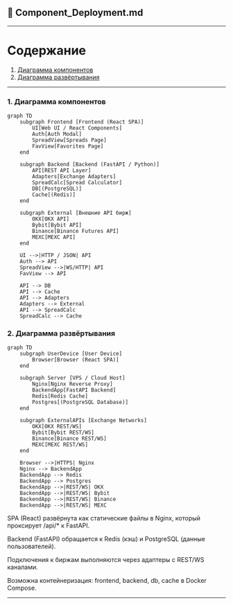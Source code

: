 ## 🧱 **Component_Deployment.md**

---

# Содержание

1. [Диаграмма компонентов](#components)
2. [Диаграмма развёртывания](#deployment)

---

### 1. Диаграмма компонентов <a name="components"></a>

```mermaid
graph TD
    subgraph Frontend [Frontend (React SPA)]
        UI[Web UI / React Components]
        Auth[Auth Modal]
        SpreadView[Spreads Page]
        FavView[Favorites Page]
    end

    subgraph Backend [Backend (FastAPI / Python)]
        API[REST API Layer]
        Adapters[Exchange Adapters]
        SpreadCalc[Spread Calculator]
        DB[(PostgreSQL)]
        Cache[(Redis)]
    end

    subgraph External [Внешние API бирж]
        OKX[OKX API]
        Bybit[Bybit API]
        Binance[Binance Futures API]
        MEXC[MEXC API]
    end

    UI -->|HTTP / JSON| API
    Auth --> API
    SpreadView -->|WS/HTTP| API
    FavView --> API

    API --> DB
    API --> Cache
    API --> Adapters
    Adapters --> External
    API --> SpreadCalc
    SpreadCalc --> Cache
```

### 2. Диаграмма развёртывания <a name="deployment"></a>

```mermaid
graph TD
    subgraph UserDevice [User Device]
        Browser[Browser (React SPA)]
    end

    subgraph Server [VPS / Cloud Host]
        Nginx[Nginx Reverse Proxy]
        BackendApp[FastAPI Backend]
        Redis[Redis Cache]
        Postgres[(PostgreSQL Database)]
    end

    subgraph ExternalAPIs [Exchange Networks]
        OKX[OKX REST/WS]
        Bybit[Bybit REST/WS]
        Binance[Binance REST/WS]
        MEXC[MEXC REST/WS]
    end

    Browser -->|HTTPS| Nginx
    Nginx --> BackendApp
    BackendApp --> Redis
    BackendApp --> Postgres
    BackendApp -->|REST/WS| OKX
    BackendApp -->|REST/WS| Bybit
    BackendApp -->|REST/WS| Binance
    BackendApp -->|REST/WS| MEXC
```

SPA (React) развёрнута как статические файлы в Nginx, который проксирует /api/* к FastAPI.

Backend (FastAPI) обращается к Redis (кэш) и PostgreSQL (данные пользователей).

Подключения к биржам выполняются через адаптеры с REST/WS каналами.

Возможна контейнеризация: frontend, backend, db, cache в Docker Compose.


---